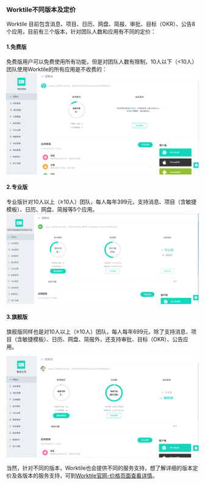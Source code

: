 ### Worktile不同版本及定价

Worktile 目前包含消息、项目、日历、网盘、简报、审批、目标（OKR）、公告8个应用，目前有三个版本，针对团队人数和应用有不同的定价：



#### 1.免费版

免费版用户可以免费使用所有功能，但是对团队人数有限制，10人以下（&lt;10人）团队使用Worktile的所有应用是不收费的：  
![](/assets/1-41.png)

#### 2.专业版

专业版针对10人以上（≥10人）团队，每人每年399元，支持消息、项目（含敏捷模板）、日历、网盘、简报等5个应用。  
![](/assets/1-43.png)

#### 3.旗舰版

旗舰版同样也是对10人以上（≥10人）团队，每人每年699元，除了支持消息、项目（含敏捷模板）、日历、网盘、简报外，还支持审批、目标（OKR）、公告应用。

![](/assets/1-42.png)

当然，针对不同的版本，Worktile也会提供不同的服务支持，想了解详细的版本定价及各版本的服务支持，可到[Worktile官网-价格页面查看详情](https://worktile.com/pricing)。

